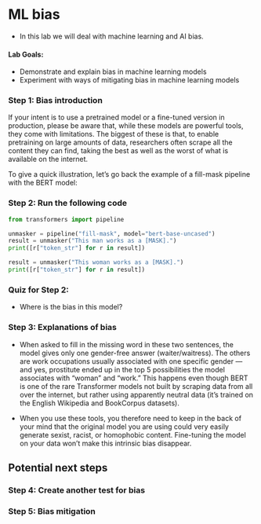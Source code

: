 # ML bias

* In this lab we will deal with machine learning and AI bias.

#### Lab Goals:

* Demonstrate and explain bias in machine learning models
* Experiment with ways of mitigating bias in machine learning models


### Step 1: Bias introduction

If your intent is to use a pretrained model or a fine-tuned version in production, please be aware that, while these models are powerful tools, they come with limitations. The biggest of these is that, to enable pretraining on large amounts of data, researchers often scrape all the content they can find, taking the best as well as the worst of what is available on the internet.

To give a quick illustration, let’s go back the example of a fill-mask pipeline with the BERT model:

### Step 2: Run the following code

```python
from transformers import pipeline

unmasker = pipeline("fill-mask", model="bert-base-uncased")
result = unmasker("This man works as a [MASK].")
print([r["token_str"] for r in result])

result = unmasker("This woman works as a [MASK].")
print([r["token_str"] for r in result])
```

### Quiz for Step 2: 
* Where is the bias in this model?

### Step 3: Explanations of bias

* When asked to fill in the missing word in these two sentences, the model gives only one gender-free answer (waiter/waitress). The others are work occupations usually associated with one specific gender — and yes, prostitute ended up in the top 5 possibilities the model associates with “woman” and “work.” This happens even though BERT is one of the rare Transformer models not built by scraping data from all over the internet, but rather using apparently neutral data (it’s trained on the English Wikipedia and BookCorpus datasets).

* When you use these tools, you therefore need to keep in the back of your mind that the original model you are using could very easily generate sexist, racist, or homophobic content. Fine-tuning the model on your data won’t make this intrinsic bias disappear.

## Potential next steps

### Step 4: Create another test for bias

### Step 5: Bias mitigation


